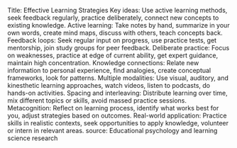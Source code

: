 Title: Effective Learning Strategies
Key ideas: Use active learning methods, seek feedback regularly, practice deliberately, connect new concepts to existing knowledge.
Active learning: Take notes by hand, summarize in your own words, create mind maps, discuss with others, teach concepts back.
Feedback loops: Seek regular input on progress, use practice tests, get mentorship, join study groups for peer feedback.
Deliberate practice: Focus on weaknesses, practice at edge of current ability, get expert guidance, maintain high concentration.
Knowledge connections: Relate new information to personal experience, find analogies, create conceptual frameworks, look for patterns.
Multiple modalities: Use visual, auditory, and kinesthetic learning approaches, watch videos, listen to podcasts, do hands-on activities.
Spacing and interleaving: Distribute learning over time, mix different topics or skills, avoid massed practice sessions.
Metacognition: Reflect on learning process, identify what works best for you, adjust strategies based on outcomes.
Real-world application: Practice skills in realistic contexts, seek opportunities to apply knowledge, volunteer or intern in relevant areas.
source: Educational psychology and learning science research